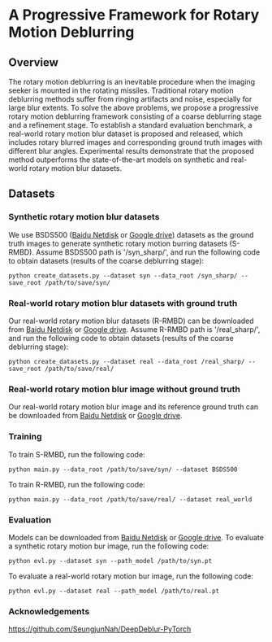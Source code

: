 # A Progressive Framework for Rotary Motion Deblurring


## Overview
The rotary motion deblurring is an inevitable procedure when the imaging seeker is mounted in the rotating missiles. Traditional rotary motion deblurring methods suffer from ringing artifacts and noise, especially for large blur extents. To solve the above problems, we propose a progressive rotary motion deblurring framework consisting of a coarse deblurring stage and a refinement stage. To establish a standard evaluation benchmark, a real-world rotary motion blur dataset is proposed and released, which includes rotary blurred images and corresponding ground truth images with different blur angles. Experimental results demonstrate that the proposed method outperforms the state-of-the-art models on synthetic and real-world rotary motion blur datasets.

## Datasets
### Synthetic rotary motion blur datasets
We use BSDS500 ([Baidu Netdisk](https://pan.baidu.com/s/1MGoNMQJd2auIfLObrT9YTQ?pwd=rmbd) or [Google drive](https://drive.google.com/file/d/1fZIkxHV_DB0ZZ-D3u7RtNzahkPwD76Ua/view?usp=sharing))  datasets as the ground truth images to generate synthetic rotary motion burring datasets (S-RMBD). Assume BSDS500 path is '/syn_sharp/', and run the following code to obtain datasets (results of the coarse deblurring stage):
```
python create_datasets.py --dataset syn --data_root /syn_sharp/ --save_root /path/to/save/syn/
```
### Real-world rotary motion blur datasets with ground truth
Our real-world rotary motion blur datasets (R-RMBD) can be downloaded from [Baidu Netdisk](https://pan.baidu.com/s/1XSLMNu6mA_UNeEb6manJpg?pwd=rmbd) or [Google drive](https://drive.google.com/file/d/1W_W2z86UBhrS7-a-GWnSMpB6jF5StRgF/view?usp=sharing). Assume R-RMBD path is '/real_sharp/', and run the following code to obtain datasets (results of the coarse deblurring stage):
```
python create_datasets.py --dataset real --data_root /real_sharp/ --save_root /path/to/save/real/
```
### Real-world rotary motion blur image without ground truth
Our real-world rotary motion blur image and its reference ground truth can be downloaded from [Baidu Netdisk](https://pan.baidu.com/s/1ban3OXMgmRQ5WTvkJjUbnw?pwd=rmbd) or [Google drive](https://drive.google.com/file/d/1BXQOA8fVLT9TRNWUIvjenSSsXpzwq-Jm/view?usp=sharing).

### Training
To train S-RMBD, run the following code:
```
python main.py --data_root /path/to/save/syn/ --dataset BSDS500
```
To train R-RMBD, run the following code:
```
python main.py --data_root /path/to/save/real/ --dataset real_world
```
### Evaluation
Models can be downloaded from [Baidu Netdisk](https://pan.baidu.com/s/134HOeU_6K51YUbqdLEQYDg?pwd=rmbd) or [Google drive](https://drive.google.com/file/d/1oKfhn8ZuI31Om81DEMHHJRmMy5u6HkNV/view?usp=share_link).
To evaluate a synthetic rotary motion bur image, run the following code:
```
python evl.py --dataset syn --path_model /path/to/syn.pt
```
To evaluate a real-world rotary motion bur image, run the following code:
```
python evl.py --dataset real --path_model /path/to/real.pt
```

### Acknowledgements
https://github.com/SeungjunNah/DeepDeblur-PyTorch
